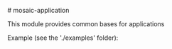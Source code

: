 # mosaic-application

This module provides common bases for applications
 
Example (see the './examples' folder):
```JavaScript

```